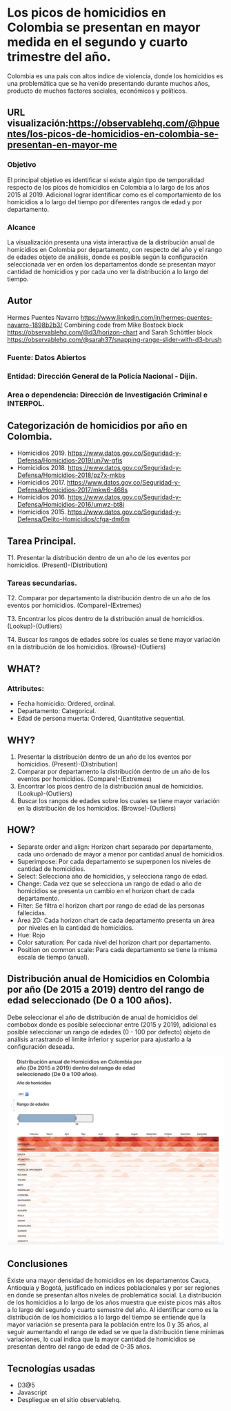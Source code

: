 # Los picos de homicidios en Colombia se presentan en mayor medida en el segundo y cuarto trimestre del año.
Colombia es una país con altos indice de violencia, donde los homicidios es una problemática que se ha venido presentando durante muchos años, producto de muchos factores sociales, económicos y políticos.
## URL visualización:https://observablehq.com/@hpuentes/los-picos-de-homicidios-en-colombia-se-presentan-en-mayor-me
### Objetivo 
El principal objetivo es identificar si existe algún tipo de temporalidad respecto de los picos de homicidios en Colombia a lo largo de los años 2015 al 2019. Adicional lograr identificar como es el comportamiento de los homicidios a lo largo del tiempo por diferentes rangos de edad y por departamento.
### Alcance 
La visualización presenta una vista interactiva de la distribución anual de homicidios en Colombia por departamento, con respecto del año y el rango de edades objeto de análisis, donde es posible según la configuración seleccionada ver en orden los departamentos donde se presentan mayor cantidad de homicidios y por cada uno ver la distribución a lo largo del tiempo.
## Autor
Hermes Puentes Navarro https://www.linkedin.com/in/hermes-puentes-navarro-1898b2b3/
Combining code from Mike Bostock block https://observablehq.com/@d3/horizon-chart and Sarah Schöttler block https://observablehq.com/@sarah37/snapping-range-slider-with-d3-brush

### Fuente: Datos Abiertos 
### Entidad: Dirección General de la Policía Nacional - Dijin.
### Area o dependencia: Dirección de Investigación Criminal e INTERPOL. 
## Categorización de homicidios por año en Colombia.
* Homicidios 2019. https://www.datos.gov.co/Seguridad-y-Defensa/Homicidios-2019/un7w-gfis
* Homicidios 2018. https://www.datos.gov.co/Seguridad-y-Defensa/Homicidios-2018/pz7x-mkbs
* Homicidios 2017. https://www.datos.gov.co/Seguridad-y-Defensa/Homicidios-2017/mkw6-468s
* Homicidios 2016. https://www.datos.gov.co/Seguridad-y-Defensa/Homicidios-2016/umwz-bt8i
* Homicidios 2015. https://www.datos.gov.co/Seguridad-y-Defensa/Delito-Homicidios/cfga-dm6m

## Tarea Principal.
T1. Presentar la distribución dentro de un año de los eventos por homicidios.
(Present)-(Distribution)

### Tareas secundarias.
T2. Comparar por departamento la distribución dentro de un año de los eventos por homicidios.
(Compare)-(Extremes)

T3. Encontrar los picos dentro de la distribución anual de homicidios.
(Lookup)-(Outliers) 

T4. Buscar los rangos de edades sobre los cuales se tiene mayor variación en la distribución de los homicidios.
(Browse)-(Outliers) 

## WHAT?
### Attributes: 
* Fecha homicidio: Ordered, ordinal.
* Departamento: Categorical.
* Edad de persona muerta: Ordered, Quantitative sequential.

## WHY?
1. Presentar la distribución dentro de un año de los eventos por homicidios. (Present)-(Distribution)
2. Comparar por departamento la distribución dentro de un año de los eventos por homicidios. (Compare)-(Extremes)
3. Encontrar los picos dentro de la distribución anual de homicidios. (Lookup)-(Outliers) 
4. Buscar los rangos de edades sobre los cuales se tiene mayor variación en la distribución de los homicidios. (Browse)-(Outliers) 

## HOW?
* Separate order and align: Horizon chart separado por departamento, cada uno ordenado de mayor a menor por cantidad anual de homicidios.
* Superimpose: Por cada departamento se superponen los niveles de cantidad de homicidios.
* Select: Selecciona año de homicidios, y selecciona rango de edad.
* Change: Cada vez que se selecciona un rango de edad o año de homicidios se presenta un cambio en el horizon chart de cada departamento.
* Filter: Se filtra el horizon chart por rango de edad de las personas fallecidas.
* Área 2D: Cada horizon chart de cada departamento presenta un área por niveles en la cantidad de homicidios.
* Hue: Rojo
* Color saturation: Por cada nivel del horizon chart por departamento.
* Position on common scale: Para cada departamento se tiene la misma escala de tiempo (anual).

## Distribución anual de Homicidios en Colombia por año (De 2015 a 2019) dentro del rango de edad seleccionado (De 0 a 100 años).
Debe seleccionar el año de distribución de anual de homicidios del combobox donde es posible seleccionar entre (2015 y 2019), adicional es posible seleccionar un rango de edades (0 - 100 por defecto) objeto de análisis arrastrando el limite inferior y superior para ajustarlo a la configuración deseada.

![Homicidios 2015-2019](https://github.com/hpuentes/homicidios-en-colombia/blob/master/homicidios%20Colombia%202015-2019.png)

## Conclusiones 
Existe una mayor densidad de homicidios en los departamentos Cauca, Antioquia y Bogotá, justificado en indices poblacionales y por ser regiones en donde se presentan altos niveles de problemática social. La distribución de los homicidios a lo largo de los años muestra que existe picos más altos a lo largo del segundo y cuarto semestre del año. Al identificar como es la distribución de los homicidios a lo largo del tiempo se entiende que la mayor variación se presenta para la población entre los 0 y 35 años, al seguir aumentando el rango de edad se ve que la distribución tiene mínimas variaciones, lo cual indica que la mayor cantidad de homicidios se presentan dentro del rango de edad de 0-35 años.

## Tecnologías usadas
* D3@5
* Javascript
* Despliegue en el sitio observablehq.
